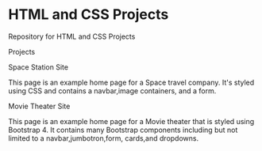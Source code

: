 # HTML and CSS Projects
 Repository for HTML and CSS Projects

Projects

Space Station Site

This page is an example home page for a Space travel company. It's styled using CSS and contains
a navbar,image containers, and a form.

Movie Theater Site

This page is an example home page for a Movie theater that is styled using Bootstrap 4. It
contains many Bootstrap components including but not limited to a navbar,jumbotron,form,
cards,and dropdowns.